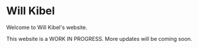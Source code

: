 ﻿# Will Kibel
Welcome to Will Kibel's website.

This website is a WORK IN PROGRESS. More updates will be coming soon.


<!--
### How it's going so far
Web dev is a daunting thing to get into. I have little to no experience with it right now, and I worry about whether I'll be able to get this project off the ground or not. I'm not exactly a great developer, but I'm hopeful that if I commit to it, I can get this project up and running, and not just have a functional website but _understand_ how I got there in the first place.

I'm starting slow, just trying to learn the basics of how Markdown works (not that it's all that involved, but it's still something I need to get used to).

My next step, I think, is twofold - get CSS working (so the site looks nicer), and get links working (so I can have multiple pages and navigate through them). Those are both top priorities right now.



![A picture of a young Will Kibel](https://encrypted-tbn0.gstatic.com/images?q=tbn:ANd9GcS5pTIY1jtLnat5X6hktFT0CbEa6RJKuWy_hg&s)


I'm not sure how the formatting is going to work  
with CSS and everything, but for now I suppose  
I can just try to make things aligned right myself

[itch.io](https://fkawill.itch.io) | [soundcloud](https://soundcloud.com/adrastea)

<!--
links to add: github, spotify, youtube, ????

need: games page, music page, blog, resume page



notes from ari about resume: @media only screen and @media only print are your best friends here. also flex and grid. when in doubt you use flex
-->